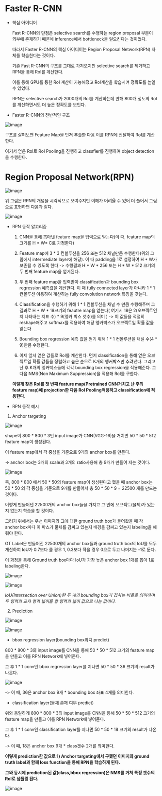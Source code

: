 # Faster R-CNN #

- 핵심 아이디어
    
    Fast R-CNN의 단점은 selective search를 수행하는 region proposal 부분이 외부에 존재하기 때문에 inference에서 bottleneck을 일으킨다는 것이었다.

    따라서 Faster R-CNN의 핵심 아이디어는 Region Proposal Network(RPN) 자체를 학습한다는 것이다. 

    기존 Fast R-CNN의 구조를 그대로 가져오지만 selective search를 제거하고 RPN을 통해 RoI를 계산한다.
    
    이를 통해 GPU를 통한 RoI 계산이 가능해졌고 RoI계산을 학습시켜 정확도를 높일 수 있었다.
    
    RPN은 selective search가 2000개의 RoI를 계산하는데 반해 800개 정도의 RoI를 계산하면서도 더 높은 정확도를 보인다. 
   
- Faster R-CNN의 전반적인 구조

![image](https://user-images.githubusercontent.com/66320010/107392751-564d0f80-6b3d-11eb-8a31-2837d4eb5cfe.png)

   구조를 살펴보면 Feature Map을 먼저 추출한 다음 이를 RPN에 전달하여 RoI를 계산한다.

   여기서 얻은 RoI로 RoI Pooling을 진행하고 classfier를 진행하여 object detection을 수행한다.
  
# Region Proposal Network(RPN) #

![image](https://user-images.githubusercontent.com/66320010/107396599-40d9e480-6b41-11eb-8410-f222362bf673.png)

위 그림은 RPN의 개념을 시각적으로 보여주지만 이해가 어려울 수 있어 더 풀어서 그림으로 표현하면 다음과 같다.

![image](https://user-images.githubusercontent.com/66320010/107397104-b34ac480-6b41-11eb-9529-9c19c602b0cc.png)

- RPN 동작 알고리즘 

  1) CNN을 통해 뽑아낸 feature map을 입력으로 받는다(이 때, feature map의 크기를 H * W* C로 가정한다)
  
  2) Feature map에 3 * 3 컨볼루션을 256 또는 512 채널만큼 수행한다(위의 그림에서 intermediate layer에 해당). 이 때 padding을 1로 설정하여 H * W가 보존될 수 있도록 한다 -> 수행결과 H * W * 256 또는 H * W * 512 크기의 두 번째 feature map을 얻게된다.

  3) 두 번째 feature map을 입력받아 classification과 bounding box regression 예측값을 계산한다. 이 때 fully connected layer가 아니라 1 * 1 컨볼루션 이용하여 계산하는 fully convolution network 특징을 갖는다.
  
  4) Classification을 수행하기 위해 1 * 1 컨볼루션을 채널 수 만큼 수행해주며 그 결과로 H * W * 18크기의 feautre map을 얻는다( 여기서 18은 2(오브젝트인지 나타내는 지표 수) * 9(앵커 박스 갯수)를 의미 ) -> 이 값들을 적절히 reshape해주고 softmax를 적용하여 해당 앵커박스가 오브젝트일 확률 값을 얻는다
  
  5) Bounding box regression 예측 값을 얻기 위해 1 * 1 컨볼루션을 채널 수(4 * 9)만큼 수행한다.
  
  6) 이제 앞서 얻은 값들로 RoI를 계산한다. 먼저 classification을 통해 얻은 오브젝트일 확률 값들을 정렬하고 높은 순으로 K개의 앵커박스만 추려낸다. 그리고 난 후 K개의 앵커박스들에 각각 bounding box regression을 적용해준다. 그 다음 NMS(Non Maximum Suppression)을 적용해 RoI를 구한다.
  
  **이렇게 찾은 RoI를 첫 번째 feature map(Pretrained CNN거치고 난 후의 feature map)에 projection한 다음 RoI Pooling적용하고 classification에 적용한다.**
  
- RPN 동작 예시

1) Anchor targeting
    
![image](https://user-images.githubusercontent.com/66320010/107400960-b8aa0e00-6b45-11eb-9a02-30e143a0ad02.png)
    
shape이 800 * 800 * 3인 input image가 CNN(VGG-16)을 거치면 50 * 50 * 512 feature map이 생성된다.
    
이 feature map에서 각 중심을 기준으로 9개의 anchor box를 만든다. 

-> anchor box는 3개의 scale과 3개의 ratio사용해 총 9개가 만들어 지는 것이다.

![image](https://user-images.githubusercontent.com/66320010/107411536-fc0a7980-6b51-11eb-9ed2-f87bfa457502.png)

즉, 800 * 800 에서 50 * 50의 feature map이 생성된다고 했을 때 anchor box는 50 * 50 의 각 중심을 기준으로 9개를 만들어서 총 50 * 50 * 9 = 22500 개를 만드는 것이다.
    
이렇게 만들어낸 22500개의 anchor box들을 가지고 그 안에 오브젝트(물체)가 있는지 없는지 학습을 할 것이다.

그러기 위해서는 우선 이미지와 그에 대한 ground truth box가 들어왔을 때 각 anchor box마다 이 박스가 물체를 감싸고 있는지 배경을 감싸고 있는지 labeling을 해줘야 한다.

GT Label은 만들어진 22500개의 anchor box들과 ground truth box의 IoU를 모두 계산하여 IoU가 0.7보다 클 경우 1, 0.3보다 작을 경우 0으로 두고 나머지는 -1로 둔다.

이 과정을 통해 Ground truth box마다 IoU가 가장 높은 anchor box 1개를 뽑아 1로 labeling한다.

![image](https://user-images.githubusercontent.com/66320010/107404115-45a29680-6b49-11eb-9574-7c451d6c9f75.png)

![image](https://user-images.githubusercontent.com/66320010/107404370-90bca980-6b49-11eb-8931-b6a1cfc498ed.png)

*IoU(Intersection over Union)란 두 개의 bounding box가 겹치는 비율을 의미하며 두 영역의 교차 영역 넓이를 합 영역의 넓이 값으로 나눈 값이다.*

2) Prediction

![image](https://user-images.githubusercontent.com/66320010/107405178-63243000-6b4a-11eb-99fd-189d0ee2c5a6.png)

![image](https://user-images.githubusercontent.com/66320010/107409430-81d8f580-6b4f-11eb-9113-579c31a28dc8.png)

   - bbox regression layer(bounding box위치 predict)
    
   800 * 800 * 3의 input image를 CNN을 통해 50 * 50 * 512 크기의 feature map을 만들고 이를 RPN Network에 넣어준다.
   
   그 후 1 * 1 conv인 bbox regression layer를 지나면 50 * 50 * 36 크기의 result가 나온다.
   
   ![image](https://user-images.githubusercontent.com/66320010/107406705-117ca500-6b4c-11eb-9138-b98f3d581290.png)
   
   -> 이 때, 36은 anchor box 9개 * bounding box 좌표 4개를 의미한다.
    
   - classification layer(물체 존재 여부 predict)
   
   위와 동일하게 800 * 800 * 3의 input image를 CNN을 통해 50 * 50 * 512 크기의 feature map을 만들고 이를 RPN Network에 넣어준다.
   
   그 후 1 * 1 conv인 classification layer를 지나면 50 * 50 * 18 크기의 result가 나온다.
   
   -> 이 때, 18은 anchor box 9개 * class갯수 2개를 의미한다.
   
**이렇게 prediction한 값으로 1) Anchor targeting에서 구했던 이미지의 ground truth label과 함께 loss function을 통해 RPN을 학습하게 된다.**

**그와 동시에 prediction된 값(class,bbox regression)은 NMS를 거쳐 특정 갯수의 RoI로 샘플링 된다.**

![image](https://user-images.githubusercontent.com/66320010/107409502-9ae1a680-6b4f-11eb-8a49-ba0de909a24e.png)


















